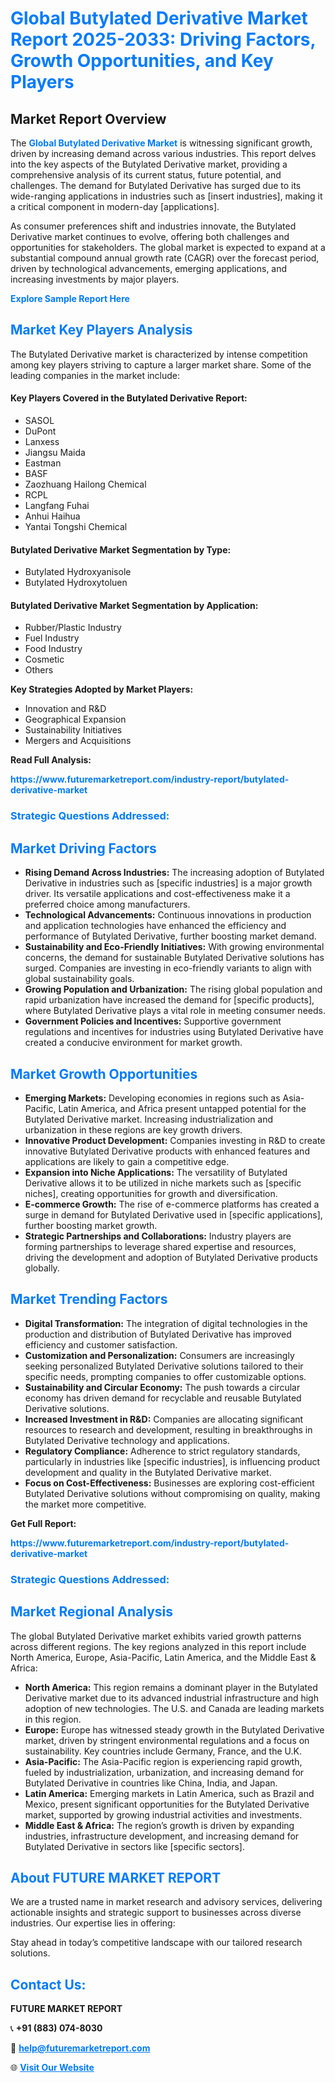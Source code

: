 <h1 style="color: #007BFF;">Global Butylated Derivative Market Report 2025-2033: Driving Factors, Growth Opportunities, and Key Players</h1>

<section id="overview">
<h2>Market Report Overview</h2>
<p>The <a href="https://www.futuremarketreport.com/industry-report/butylated-derivative-market" style="color: #007BFF; text-decoration: none;"><strong>Global Butylated Derivative Market</strong></a> is witnessing significant growth, driven by increasing demand across various industries. This report delves into the key aspects of the Butylated Derivative market, providing a comprehensive analysis of its current status, future potential, and challenges. The demand for Butylated Derivative has surged due to its wide-ranging applications in industries such as [insert industries], making it a critical component in modern-day [applications].</p>
<p>As consumer preferences shift and industries innovate, the Butylated Derivative market continues to evolve, offering both challenges and opportunities for stakeholders. The global market is expected to expand at a substantial compound annual growth rate (CAGR) over the forecast period, driven by technological advancements, emerging applications, and increasing investments by major players.</p>
</section>

<section id="overview">
<p><a href="https://www.futuremarketreport.com/request-sample/reportId=96680" style="color: #007BFF; text-decoration: none;"><strong>Explore Sample Report Here</strong></a></p>
</section>

<section id="key-players">
<h2 style="color: #007BFF;">Market Key Players Analysis</h2>
<p>The Butylated Derivative market is characterized by intense competition among key players striving to capture a larger market share. Some of the leading companies in the market include:</p>
<h4>Key Players Covered in the Butylated Derivative Report:</h4>
<ul><li>SASOL</li><li>DuPont</li><li>Lanxess</li><li>Jiangsu Maida</li><li>Eastman</li><li>BASF</li><li>Zaozhuang Hailong Chemical</li><li>RCPL</li><li>Langfang Fuhai</li><li>Anhui Haihua</li><li>Yantai Tongshi Chemical</li></ul>
<h4>Butylated Derivative Market Segmentation by Type:</h4>
<ul><li>Butylated Hydroxyanisole</li><li>Butylated Hydroxytoluen</li></ul>

<h4>Butylated Derivative Market Segmentation by Application:</h4>
<ul><li>Rubber/Plastic Industry</li><li>Fuel Industry</li><li>Food Industry</li><li>Cosmetic</li><li>Others</li></ul>
<p><strong>Key Strategies Adopted by Market Players:</strong></p>
<ul>
<li>Innovation and R&D</li>
<li>Geographical Expansion</li>
<li>Sustainability Initiatives</li>
<li>Mergers and Acquisitions</li>
</ul>
</section>

<section>
<p><strong>Read Full Analysis: </strong></p><a href="https://www.futuremarketreport.com/industry-report/butylated-derivative-market" style="color: #007BFF; text-decoration: none;"><strong>https://www.futuremarketreport.com/industry-report/butylated-derivative-market</strong></a>
<h3 style="color: #007BFF;">Strategic Questions Addressed:</h3>
</section>

<section id="driving-factors">
<h2 style="color: #007BFF;">Market Driving Factors</h2>
<ul>
<li><strong>Rising Demand Across Industries:</strong> The increasing adoption of Butylated Derivative in industries such as [specific industries] is a major growth driver. Its versatile applications and cost-effectiveness make it a preferred choice among manufacturers.</li>
<li><strong>Technological Advancements:</strong> Continuous innovations in production and application technologies have enhanced the efficiency and performance of Butylated Derivative, further boosting market demand.</li>
<li><strong>Sustainability and Eco-Friendly Initiatives:</strong> With growing environmental concerns, the demand for sustainable Butylated Derivative solutions has surged. Companies are investing in eco-friendly variants to align with global sustainability goals.</li>
<li><strong>Growing Population and Urbanization:</strong> The rising global population and rapid urbanization have increased the demand for [specific products], where Butylated Derivative plays a vital role in meeting consumer needs.</li>
<li><strong>Government Policies and Incentives:</strong> Supportive government regulations and incentives for industries using Butylated Derivative have created a conducive environment for market growth.</li>
</ul>
</section>

<section id="growth-opportunities">
<h2 style="color: #007BFF;">Market Growth Opportunities</h2>
<ul>
<li><strong>Emerging Markets:</strong> Developing economies in regions such as Asia-Pacific, Latin America, and Africa present untapped potential for the Butylated Derivative market. Increasing industrialization and urbanization in these regions are key growth drivers.</li>
<li><strong>Innovative Product Development:</strong> Companies investing in R&D to create innovative Butylated Derivative products with enhanced features and applications are likely to gain a competitive edge.</li>
<li><strong>Expansion into Niche Applications:</strong> The versatility of Butylated Derivative allows it to be utilized in niche markets such as [specific niches], creating opportunities for growth and diversification.</li>
<li><strong>E-commerce Growth:</strong> The rise of e-commerce platforms has created a surge in demand for Butylated Derivative used in [specific applications], further boosting market growth.</li>
<li><strong>Strategic Partnerships and Collaborations:</strong> Industry players are forming partnerships to leverage shared expertise and resources, driving the development and adoption of Butylated Derivative products globally.</li>
</ul>
</section>

<section id="trending-factors">
<h2 style="color: #007BFF;">Market Trending Factors</h2>
<ul>
<li><strong>Digital Transformation:</strong> The integration of digital technologies in the production and distribution of Butylated Derivative has improved efficiency and customer satisfaction.</li>
<li><strong>Customization and Personalization:</strong> Consumers are increasingly seeking personalized Butylated Derivative solutions tailored to their specific needs, prompting companies to offer customizable options.</li>
<li><strong>Sustainability and Circular Economy:</strong> The push towards a circular economy has driven demand for recyclable and reusable Butylated Derivative solutions.</li>
<li><strong>Increased Investment in R&D:</strong> Companies are allocating significant resources to research and development, resulting in breakthroughs in Butylated Derivative technology and applications.</li>
<li><strong>Regulatory Compliance:</strong> Adherence to strict regulatory standards, particularly in industries like [specific industries], is influencing product development and quality in the Butylated Derivative market.</li>
<li><strong>Focus on Cost-Effectiveness:</strong> Businesses are exploring cost-efficient Butylated Derivative solutions without compromising on quality, making the market more competitive.</li>
</ul>
</section>

<section>
<p><strong>Get Full Report: </strong></p><a href="https://www.futuremarketreport.com/industry-report/butylated-derivative-market" style="color: #007BFF; text-decoration: none;"><strong>https://www.futuremarketreport.com/industry-report/butylated-derivative-market</strong></a>
<h3 style="color: #007BFF;">Strategic Questions Addressed:</h3>
</section>


<section id="regional-analysis">
<h2 style="color: #007BFF;">Market Regional Analysis</h2>
<p>The global Butylated Derivative market exhibits varied growth patterns across different regions. The key regions analyzed in this report include North America, Europe, Asia-Pacific, Latin America, and the Middle East & Africa:</p>
<ul>
<li><strong>North America:</strong> This region remains a dominant player in the Butylated Derivative market due to its advanced industrial infrastructure and high adoption of new technologies. The U.S. and Canada are leading markets in this region.</li>
<li><strong>Europe:</strong> Europe has witnessed steady growth in the Butylated Derivative market, driven by stringent environmental regulations and a focus on sustainability. Key countries include Germany, France, and the U.K.</li>
<li><strong>Asia-Pacific:</strong> The Asia-Pacific region is experiencing rapid growth, fueled by industrialization, urbanization, and increasing demand for Butylated Derivative in countries like China, India, and Japan.</li>
<li><strong>Latin America:</strong> Emerging markets in Latin America, such as Brazil and Mexico, present significant opportunities for the Butylated Derivative market, supported by growing industrial activities and investments.</li>
<li><strong>Middle East & Africa:</strong> The region’s growth is driven by expanding industries, infrastructure development, and increasing demand for Butylated Derivative in sectors like [specific sectors].</li>
</ul>
</section>

<footer>
<h2 style="color: #007BFF;">About FUTURE MARKET REPORT</h2>
<p>We are a trusted name in market research and advisory services, delivering actionable insights and strategic support to businesses across diverse industries. Our expertise lies in offering:</p>

<p>Stay ahead in today’s competitive landscape with our tailored research solutions.</p>

<h2 style="color: #007BFF;">Contact Us:</h2>
<p><strong>FUTURE MARKET REPORT</strong></p>
<p>📞 <strong>+91 (883) 074-8030</strong></p>
<p>📧 <strong><a href="mailto:help@futuremarketreport.com" style="color: #007BFF;">help@futuremarketreport.com</a></strong></p>
<p>🌐 <strong><a href="https://www.futuremarketreport.com/" style="color: #007BFF;">Visit Our Website</a></strong></p>
</footer>